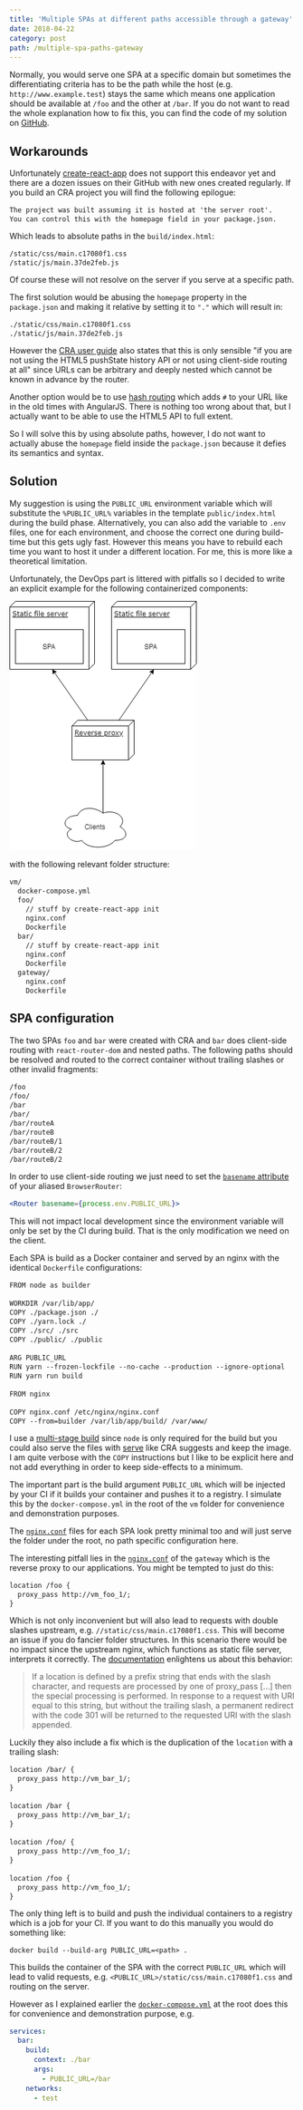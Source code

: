 ```yaml
---
title: 'Multiple SPAs at different paths accessible through a gateway'
date: 2018-04-22
category: post
path: /multiple-spa-paths-gateway
---
```


Normally, you would serve one SPA at a specific domain but sometimes the differentiating criteria has to be the path while the host (e.g. `http://www.example.test`) stays the same which means one application should be available at `/foo` and the other at `/bar`. If you do not want to read the whole explanation how to fix this, you can find the code of my solution on [GitHub](https://github.com/akullpp/multiple-react-nginx).

## Workarounds

Unfortunately [create-react-app](https://github.com/facebook/create-react-app) does not support this endeavor yet and there are a dozen issues on their GitHub with new ones created regularly. If you build an CRA project you will find the following epilogue:

```
The project was built assuming it is hosted at 'the server root'.
You can control this with the homepage field in your package.json.
```

Which leads to absolute paths in the `build/index.html`:

```
/static/css/main.c17080f1.css
/static/js/main.37de2feb.js
```

Of course these will not resolve on the server if you serve at a specific path.

The first solution would be abusing the `homepage` property in the `package.json` and making it relative by setting it to `"."` which will result in:

```
./static/css/main.c17080f1.css
./static/js/main.37de2feb.js
```

However the [CRA user guide](https://github.com/facebook/create-react-app/blob/master/packages/react-scripts/template/README.md#deployment) also states that this is only sensible "if you are not using the HTML5 pushState history API or not using client-side routing at all" since URLs can be arbitrary and deeply nested which cannot be known in advance by the router.

Another option would be to use [hash routing](https://github.com/ReactTraining/react-router/blob/master/packages/react-router-dom/docs/api/HashRouter.md) which adds `#` to your URL like in the old times with AngularJS. There is nothing too wrong about that, but I actually want to be able to use the HTML5 API to full extent.

So I will solve this by using absolute paths, however, I do not want to actually abuse the `homepage` field inside the `package.json` because it defies its semantics and syntax.

## Solution

My suggestion is using the `PUBLIC_URL` environment variable which will substitute the `%PUBLIC_URL%` variables in the template `public/index.html` during the build phase. Alternatively, you can also add the variable to `.env` files, one for each environment, and choose the correct one during build-time but this gets ugly fast. However this means you have to rebuild each time you want to host it under a different location. For me, this is more like a theoretical limitation.

Unfortunately, the DevOps part is littered with pitfalls so I decided to write an explicit example for the following containerized components:

![Components](components.png)

with the following relevant folder structure:

```
vm/
  docker-compose.yml
  foo/
    // stuff by create-react-app init
    nginx.conf
    Dockerfile
  bar/
    // stuff by create-react-app init
    nginx.conf
    Dockerfile
  gateway/
    nginx.conf
    Dockerfile
```

## SPA configuration

The two SPAs `foo` and `bar` were created with CRA and `bar` does client-side routing with `react-router-dom` and nested paths. The following paths should be resolved and routed to the correct container without trailing slashes or other invalid fragments:

```
/foo
/foo/
/bar
/bar/
/bar/routeA
/bar/routeB
/bar/routeB/1
/bar/routeB/2
/bar/routeB/2
```

In order to use client-side routing we just need to set the [`basename` attribute](https://reacttraining.com/react-router/web/api/BrowserRouter/basename-string) of your aliased `BrowserRouter`:

```jsx
<Router basename={process.env.PUBLIC_URL}>
```

This will not impact local development since the environment variable will only be set by the CI during build. That is the only modification we need on the client.

Each SPA is build as a Docker container and served by an nginx with the identical `Dockerfile` configurations:

```docker
FROM node as builder

WORKDIR /var/lib/app/
COPY ./package.json ./
COPY ./yarn.lock ./
COPY ./src/ ./src
COPY ./public/ ./public

ARG PUBLIC_URL
RUN yarn --frozen-lockfile --no-cache --production --ignore-optional
RUN yarn run build

FROM nginx

COPY nginx.conf /etc/nginx/nginx.conf
COPY --from=builder /var/lib/app/build/ /var/www/
```

I use a [multi-stage build](https://docs.docker.com/develop/develop-images/multistage-build/) since `node` is only required for the build but you could also serve the files with [serve](https://www.npmjs.com/package/serve) like CRA suggests and keep the image. I am quite verbose with the `COPY` instructions but I like to be explicit here and not add everything in order to keep side-effects to a minimum.

The important part is the build argument `PUBLIC_URL` which will be injected by your CI if it builds your container and pushes it to a registry. I simulate this by the `docker-compose.yml` in the root of the `vm` folder for convenience and demonstration purposes.

The [`nginx.conf`](https://github.com/akullpp/multiple-react-nginx/blob/master/vm/bar/nginx.conf) files for each SPA look pretty minimal too and will just serve the folder under the root, no path specific configuration here.

The interesting pitfall lies in the [`nginx.conf`](https://github.com/akullpp/multiple-react-nginx/blob/master/vm/gateway/nginx.conf) of the `gateway` which is the reverse proxy to our applications. You might be tempted to just do this:

```nginx
location /foo {
  proxy_pass http://vm_foo_1/;
}
```

Which is not only inconvenient but will also lead to requests with double slashes upstream, e.g. `//static/css/main.c17080f1.css`. This will become an issue if you do fancier folder structures. In this scenario there would be no impact since the upstream nginx, which functions as static file server, interprets it correctly. The [documentation](<(http://nginx.org/en/docs/http/ngx_http_core_module.html#location)>) enlightens us about this behavior:

> If a location is defined by a prefix string that ends with the slash character, and requests are processed by one of proxy_pass [...] then the special processing is performed. In response to a request with URI equal to this string, but without the trailing slash, a permanent redirect with the code 301 will be returned to the requested URI with the slash appended.

Luckily they also include a fix which is the duplication of the `location` with a trailing slash:

```nginx
location /bar/ {
  proxy_pass http://vm_bar_1/;
}

location /bar {
  proxy_pass http://vm_bar_1/;
}

location /foo/ {
  proxy_pass http://vm_foo_1/;
}

location /foo {
  proxy_pass http://vm_foo_1/;
}
```

The only thing left is to build and push the individual containers to a registry which is a job for your CI. If you want to do this manually you would do something like:

```shell
docker build --build-arg PUBLIC_URL=<path> .
```

This builds the container of the SPA with the correct `PUBLIC_URL` which will lead to valid requests, e.g. `<PUBLIC_URL>/static/css/main.c17080f1.css` and routing on the server.

However as I explained earlier the [`docker-compose.yml`](https://github.com/akullpp/multiple-react-nginx/blob/master/vm/docker-compose.yml) at the root does this for convenience and demonstration purpose, e.g.

```yaml
services:
  bar:
    build:
      context: ./bar
      args:
        - PUBLIC_URL=/bar
    networks:
      - test
```
